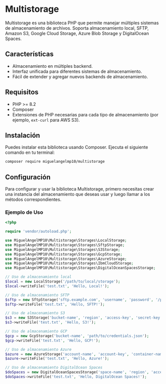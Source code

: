 # Multistorage

Multistorage es una biblioteca PHP que permite manejar múltiples sistemas de almacenamiento de archivos. Soporta almacenamiento local, SFTP, Amazon S3, Google Cloud Storage, Azure Blob Storage y DigitalOcean Spaces.

## Características

- Almacenamiento en múltiples backend.
- Interfaz unificada para diferentes sistemas de almacenamiento.
- Fácil de extender y agregar nuevos backends de almacenamiento.

## Requisitos

- PHP >= 8.2
- Composer
- Extensiones de PHP necesarias para cada tipo de almacenamiento (por ejemplo, `ext-curl` para AWS S3).

## Instalación

Puedes instalar esta biblioteca usando Composer. Ejecuta el siguiente comando en tu terminal:

```bash
composer require miguelangelmp10/multistorage
```


## Configuración
Para configurar y usar la biblioteca Multistorage, primero necesitas crear una instancia del almacenamiento que deseas usar y luego llamar a los métodos correspondientes.

### Ejemplo de Uso

```php
<?php

require 'vendor/autoload.php';

use MiguelAngelMP10\Multistorage\Storages\LocalStorage;
use MiguelAngelMP10\Multistorage\Storages\SftpStorage;
use MiguelAngelMP10\Multistorage\Storages\S3Storage;
use MiguelAngelMP10\Multistorage\Storages\GcpStorage;
use MiguelAngelMP10\Multistorage\Storages\AzureStorage;
use MiguelAngelMP10\Multistorage\Storages\IbmCloudStorage;
use MiguelAngelMP10\Multistorage\Storages\DigitalOceanSpacesStorage;

// Uso de almacenamiento local
$local = new LocalStorage('/path/to/local/storage');
$local->writeFile('test.txt', 'Hello, Local!');

// Uso de almacenamiento SFTP
$sftp = new SftpStorage('sftp.example.com', 'username', 'password', '/path/to/sftp/storage');
$sftp->writeFile('test.txt', 'Hello, SFTP!');

// Uso de almacenamiento S3
$s3 = new S3Storage('bucket-name', 'region', 'access-key', 'secret-key');
$s3->writeFile('test.txt', 'Hello, S3!');

// Uso de almacenamiento GCP
$gcp = new GcpStorage('bucket-name', 'path/to/credentials.json');
$gcp->writeFile('test.txt', 'Hello, GCP!');

// Uso de almacenamiento Azure
$azure = new AzureStorage('account-name', 'account-key', 'container-name');
$azure->writeFile('test.txt', 'Hello, Azure!');

// Uso de almacenamiento DigitalOcean Spaces
$doSpaces = new DigitalOceanSpacesStorage('space-name', 'region', 'access-key', 'secret-key');
$doSpaces->writeFile('test.txt', 'Hello, DigitalOcean Spaces!');

```